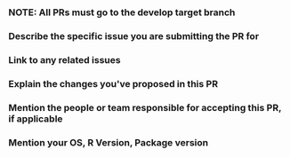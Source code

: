 ### NOTE: All PRs must go to the develop target branch


### Describe the specific issue you are submitting the PR for


### Link to any related issues


### Explain the changes you've proposed in this PR


### Mention the people or team responsible for accepting this PR, if applicable


### Mention your OS, R Version, Package version
